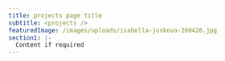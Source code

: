 ```yaml
---
title: projects page title
subtitle: <projects />
featuredImage: /images/uploads/isabella-juskova-260426.jpg
section1: |-
  Content if required
---
```

